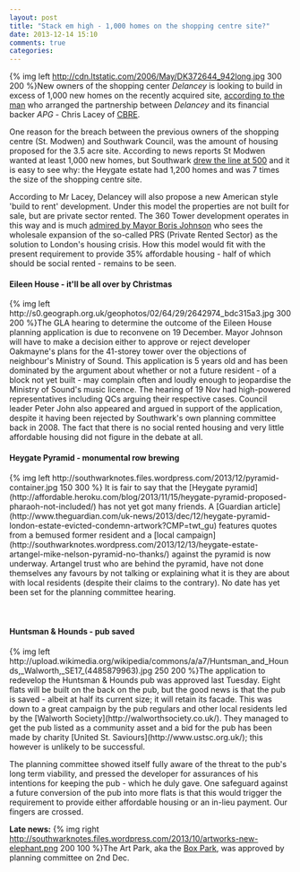 ```yaml
---
layout: post
title: "Stack em high - 1,000 homes on the shopping centre site?"
date: 2013-12-14 15:10
comments: true
categories: 
---
```

{% img left http://cdn.ltstatic.com/2006/May/DK372644_942long.jpg 300 200 %}New owners of the shopping center _Delancey_ is looking to build in excess of 1,000 new homes on the recently acquired site, [according to the man](http://www.costar.co.uk/en/assets/news/2013/December/CoStar-Column-Delancey-and-APGs-Elephant-move-marks-milestone-for-PRS/) who arranged the partnership between _Delancey_ and its financial backer _APG_ - Chris Lacey of [CBRE](http://www.cbre.co.uk/uk-en).

One reason for the breach between the previous owners of the shopping centre (St. Modwen) and Southwark Council, was the amount of housing proposed for the 3.5 acre site. According to news reports St Modwen wanted at least 1,000 new homes, but Southwark [drew the line at 500](http://www.costar.co.uk/en/assets/news/2013/March/Elephant--Castle-mall-sale-hits-housing-hitch/) and it is easy to see why: the Heygate estate had 1,200 homes and was 7 times the size of the shopping centre site. 
 
According to Mr Lacey, Delancey will also propose a new American style 'build to rent' development. Under this model the properties are not built for sale, but are private sector rented. The 360 Tower development operates in this way and is much [admired by Mayor Boris Johnson](http://www.35percent.org/blog/2013/08/10/towering-disgrace) who sees the wholesale expansion of the so-called PRS (Private Rented Sector) as the solution to London's housing crisis. How this model would fit with the present requirement to provide 35% affordable housing - half of which should be social rented - remains to be seen. 

<h4>Eileen House - it'll be all over by Christmas</h4>
{% img left http://s0.geograph.org.uk/geophotos/02/64/29/2642974_bdc315a3.jpg 300 200 %}The GLA hearing to determine the outcome of the Eileen House planning application is due to reconvene on 19 December. Mayor Johnson will have to make a decision either to approve or reject developer Oakmayne's plans for the 41-storey tower over the objections of neighbour's Ministry of Sound. This application is 5 years old and has been dominated by the argument about whether or not a future resident - of a block not yet built - may complain often and loudly enough to jeopardise the Ministry of Sound's music licence. The hearing of 19 Nov had high-powered representatives including QCs arguing their respective cases. Council leader Peter John also appeared and argued in support of the application, despite it having been rejected by Southwark's own planning committee back in 2008. The fact that there is no social rented housing and very little affordable housing did not figure in the debate at all.

<h4>Heygate Pyramid - monumental row brewing</h4>
{% img left http://southwarknotes.files.wordpress.com/2013/12/pyramid-container.jpg 150 300 %} It is fair to say that the [Heygate pyramid](http://affordable.heroku.com/blog/2013/11/15/heygate-pyramid-proposed-pharaoh-not-included/) has not yet got many friends. A [Guardian article](http://www.theguardian.com/uk-news/2013/dec/12/heygate-pyramid-london-estate-evicted-condemn-artwork?CMP=twt_gu) features quotes from a bemused former resident and a [local campaign](http://southwarknotes.wordpress.com/2013/12/13/heygate-estate-artangel-mike-nelson-pyramid-no-thanks/) against the pyramid is now underway. Artangel trust who are behind the pyramid, have not done themselves any favours by not talking or explaining what it is they are about with local residents (despite their claims to the contrary). No date has yet been set for the planning committee hearing.  
</br>
</br>
</br>

<h4>Huntsman & Hounds - pub saved</h4>
{% img left http://upload.wikimedia.org/wikipedia/commons/a/a7/Huntsman_and_Hounds,_Walworth,_SE17_(4485879963).jpg 250 200 %}The application to redevelop the Huntsman & Hounds pub was approved last Tuesday. Eight flats will be built on the back on the pub, but the good news is that the pub is saved - albeit at half its current size; it will retain its facade. This was down to a great campaign by the pub regulars and other local residents led by the [Walworth Society](http://walworthsociety.co.uk/). They managed to get the pub listed as a community asset and a bid for the pub has been made by charity [United St. Saviours](http://www.ustsc.org.uk/); this however is unlikely to be successful. 

The planning committee showed itself fully aware of the threat to the pub's long term viability, and pressed the developer for assurances of his intentions for keeping the pub - which he duly gave. One safeguard against a future conversion of the pub into more flats is that this would trigger the requirement to provide either affordable housing or an in-lieu payment. Our fingers are crossed. 

__Late news:__
{% img right http://southwarknotes.files.wordpress.com/2013/10/artworks-new-elephant.png 200 100 %}The Art Park, aka the [Box Park](http://affordable.heroku.com/blog/2013/10/23/oakmayne-vs-ministry-of-sound-round-198/), was approved by planning committee on 2nd Dec.

